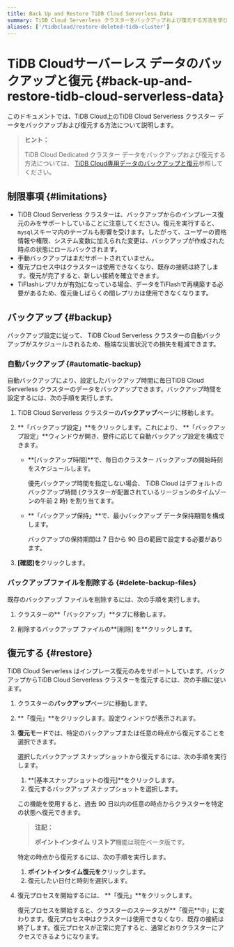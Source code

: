 ```yaml
---
title: Back Up and Restore TiDB Cloud Serverless Data
summary: TiDB Cloud Serverless クラスターをバックアップおよび復元する方法を学びます。
aliases: ['/tidbcloud/restore-deleted-tidb-cluster']
---
```


# TiDB Cloudサーバーレス データのバックアップと復元 {#back-up-and-restore-tidb-cloud-serverless-data}

このドキュメントでは、TiDB Cloud上のTiDB Cloud Serverless クラスター データをバックアップおよび復元する方法について説明します。

> **ヒント：**
>
> TiDB Cloud Dedicated クラスター データをバックアップおよび復元する方法については、 [TiDB Cloud専用データのバックアップと復元](/tidb-cloud/backup-and-restore.md)参照してください。

## 制限事項 {#limitations}

-   TiDB Cloud Serverless クラスターは、バックアップからのインプレース復元のみをサポートしていることに注意してください。復元を実行すると、 `mysql`スキーマ内のテーブルも影響を受けます。したがって、ユーザーの資格情報や権限、システム変数に加えられた変更は、バックアップが作成された時点の状態にロールバックされます。
-   手動バックアップはまだサポートされていません。
-   復元プロセス中はクラスターは使用できなくなり、既存の接続は終了します。復元が完了すると、新しい接続を確立できます。
-   TiFlashレプリカが有効になっている場合、データをTiFlashで再構築する必要があるため、復元後しばらくの間レプリカは使用できなくなります。

## バックアップ {#backup}

バックアップ設定に従って、 TiDB Cloud Serverless クラスターの自動バックアップがスケジュールされるため、極端な災害状況での損失を軽減できます。

### 自動バックアップ {#automatic-backup}

自動バックアップにより、設定したバックアップ時間に毎日TiDB Cloud Serverless クラスターのデータをバックアップできます。バックアップ時間を設定するには、次の手順を実行します。

1.  TiDB Cloud Serverless クラスターの**バックアップ**ページに移動します。

2.  **「バックアップ設定」**をクリックします。これにより、 **「バックアップ設定」**ウィンドウが開き、要件に応じて自動バックアップ設定を構成できます。

    -   **[バックアップ時間]**で、毎日のクラスター バックアップの開始時刻をスケジュールします。

        優先バックアップ時間を指定しない場合、 TiDB Cloud はデフォルトのバックアップ時間 (クラスターが配置されているリージョンのタイムゾーンの午前 2 時) を割り当てます。

    -   **「バックアップ保持」**で、最小バックアップ データ保持期間を構成します。

        バックアップの保持期間は 7 日から 90 日の範囲で設定する必要があります。

3.  **[確認]を**クリックします。

### バックアップファイルを削除する {#delete-backup-files}

既存のバックアップ ファイルを削除するには、次の手順を実行します。

1.  クラスターの**「バックアップ」**タブに移動します。

2.  削除するバックアップ ファイルの**[削除] を**クリックします。

## 復元する {#restore}

TiDB Cloud Serverless はインプレース復元のみをサポートしています。バックアップからTiDB Cloud Serverless クラスターを復元するには、次の手順に従います。

1.  クラスターの**バックアップ**ページに移動します。

2.  **「復元」**をクリックします。設定ウィンドウが表示されます。

3.  **復元モード**では、特定のバックアップまたは任意の時点から復元することを選択できます。

    <SimpleTab>
     <div label="Basic Snapshot Restore">

    選択したバックアップ スナップショットから復元するには、次の手順を実行します。

    1.  **[基本スナップショットの復元]**をクリックします。
    2.  復元するバックアップ スナップショットを選択します。

    </div>
     <div label="Point-in-Time Restore">

    この機能を使用すると、過去 90 日以内の任意の時点からクラスターを特定の状態へ復元できます。

    > **注記：**
    >
    > **ポイントインタイム リストア**機能は現在ベータ版です。

    特定の時点から復元するには、次の手順を実行します。

    1.  **ポイントインタイム復元を**クリックします。
    2.  復元したい日付と時刻を選択します。

    </div>
     </SimpleTab>

4.  復元プロセスを開始するには、 **「復元」**をクリックします。

    復元プロセスを開始すると、クラスターのステータスが**「復元**中」に変わります。復元プロセス中はクラスターは使用できなくなり、既存の接続は終了します。復元プロセスが正常に完了すると、通常どおりクラスターにアクセスできるようになります。
